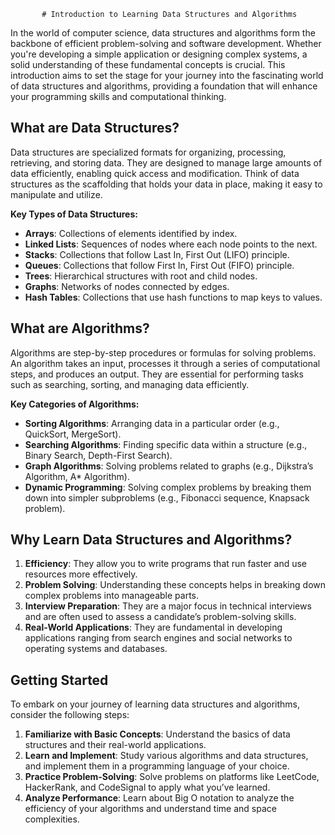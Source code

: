            # Introduction to Learning Data Structures and Algorithms

In the world of computer science, data structures and algorithms form the backbone of efficient problem-solving and software development. Whether you're developing a simple application or designing complex systems, a solid understanding of these fundamental concepts is crucial. This introduction aims to set the stage for your journey into the fascinating world of data structures and algorithms, providing a foundation that will enhance your programming skills and computational thinking.

## What are Data Structures?

Data structures are specialized formats for organizing, processing, retrieving, and storing data. They are designed to manage large amounts of data efficiently, enabling quick access and modification. Think of data structures as the scaffolding that holds your data in place, making it easy to manipulate and utilize.

**Key Types of Data Structures:**
- **Arrays**: Collections of elements identified by index.
- **Linked Lists**: Sequences of nodes where each node points to the next.
- **Stacks**: Collections that follow Last In, First Out (LIFO) principle.
- **Queues**: Collections that follow First In, First Out (FIFO) principle.
- **Trees**: Hierarchical structures with root and child nodes.
- **Graphs**: Networks of nodes connected by edges.
- **Hash Tables**: Collections that use hash functions to map keys to values.

## What are Algorithms?

Algorithms are step-by-step procedures or formulas for solving problems. An algorithm takes an input, processes it through a series of computational steps, and produces an output. They are essential for performing tasks such as searching, sorting, and managing data efficiently.

**Key Categories of Algorithms:**
- **Sorting Algorithms**: Arranging data in a particular order (e.g., QuickSort, MergeSort).
- **Searching Algorithms**: Finding specific data within a structure (e.g., Binary Search, Depth-First Search).
- **Graph Algorithms**: Solving problems related to graphs (e.g., Dijkstra’s Algorithm, A* Algorithm).
- **Dynamic Programming**: Solving complex problems by breaking them down into simpler subproblems (e.g., Fibonacci sequence, Knapsack problem).

## Why Learn Data Structures and Algorithms?

1. **Efficiency**: They allow you to write programs that run faster and use resources more effectively.
2. **Problem Solving**: Understanding these concepts helps in breaking down complex problems into manageable parts.
3. **Interview Preparation**: They are a major focus in technical interviews and are often used to assess a candidate’s problem-solving skills.
4. **Real-World Applications**: They are fundamental in developing applications ranging from search engines and social networks to operating systems and databases.

## Getting Started

To embark on your journey of learning data structures and algorithms, consider the following steps:

1. **Familiarize with Basic Concepts**: Understand the basics of data structures and their real-world applications.
2. **Learn and Implement**: Study various algorithms and data structures, and implement them in a programming language of your choice.
3. **Practice Problem-Solving**: Solve problems on platforms like LeetCode, HackerRank, and CodeSignal to apply what you’ve learned.
4. **Analyze Performance**: Learn about Big O notation to analyze the efficiency of your algorithms and understand time and space complexities.

